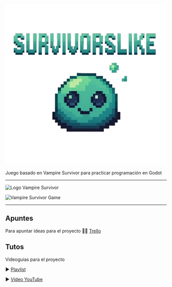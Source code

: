 ![Logo](./oldGame/icon.png)

Juego basado en Vampire Survivor para practicar programación en Godot

---

![Logo Vampire Survivor](https://cdn2.steamgriddb.com/logo_thumb/f0e6bc914c24c98b02e956b53344d081.png)

![Vampire Survivor Game](https://oyster.ignimgs.com/mediawiki/apis.ign.com/vampire-survivors/f/fc/Vampire_Survivors_2_2_2022_10_12_56_PM.png)

---

## Apuntes

Para apuntar ideas para el proyecto
⛓️‍💥 [Trello](https://trello.com/b/s3gaRfal/survivorslike)

## Tutos

Videoguias para el proyecto

▶️ [Playlist](https://www.youtube.com/playlist?list=PLtosjGHWDab682nfZ1f6JSQ1cjap7Ieeb)

▶️ [Video YouTube](https://www.youtube.com/watch?v=GwCiGixlqiU&list=PLTTFOG24xy6IPNlGugXK8NYA9qV7r5AZL)
